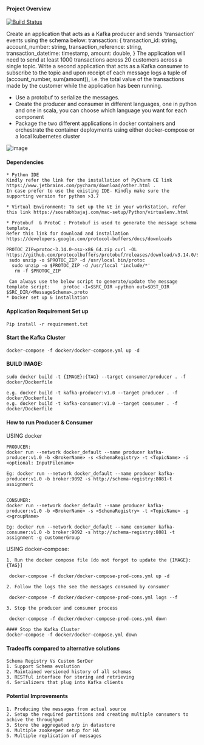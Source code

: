 #### Project Overview
[![Build Status](https://jenkins.datasparkanalytics.com/buildStatus/icon?job=DS_algo)](https://jenkins.datasparkanalytics.com/job/DS_algo)

Create an application that acts as a Kafka producer and sends ‘transaction’ events using the schema below:
transaction: {
transaction_id: string,
account_number: string, transaction_reference: string, transaction_datetime: timestamp, amount: double,
}
The application will need to send at least 1000 transactions across 20 customers across a single topic.
Write a second application that acts as a Kafka consumer to subscribe to the topic and upon receipt of each message logs a tuple of (account_number, sum(amount)), i.e. the total value of the transactions made by the customer while the application has been running.

* Use a protobuf to serialize the messages.
* Create the producer and consumer in different languages, one in python and one in
scala, you can choose which language you want for each component
* Package the two different applications in docker containers and orchestrate the
container deployments using either docker-compose or a local kubernetes cluster

![image](https://user-images.githubusercontent.com/37093793/132120383-a2b985c4-14d5-4688-9760-2b2222ecb6b4.png)

#### Dependencies
```
* Python IDE
Kindly refer the link for the installation of PyCharm CE link   https://www.jetbrains.com/pycharm/download/other.html .
In case prefer to use the existing IDE- Kindly make sure the supporting version for python >3.7

* Virtual Environment: To set up the VE in your workstation, refer this link https://sourabhbajaj.com/mac-setup/Python/virtualenv.html

* Protobuf  & ProtoC : Protobuf is used to generate the message schema template, 
Refer this link for download and installation https://developers.google.com/protocol-buffers/docs/downloads

PROTOC_ZIP=protoc-3.14.0-osx-x86_64.zip curl -OL https://github.com/protocolbuffers/protobuf/releases/download/v3.14.0/$PROTOC_ZIP
 sudo unzip -o $PROTOC_ZIP -d /usr/local bin/protoc 
  sudo unzip -o $PROTOC_ZIP -d /usr/local 'include/*' 
   rm -f $PROTOC_ZIP

 Can always use the below script to generate/update the message template script:     protoc -I=$SRC_DIR –python out=$DST_DIR $SRC_DIR/<MessageSchema>.proto 
* Docker set up & installation
```

#### Application Requirement Set up 
``` 
Pip install -r requirement.txt
``` 

#### Start the Kafka Cluster
```
docker-compose -f docker/docker-compose.yml up -d
```

#### BUILD IMAGE:
 ```
sudo docker build -t {IMAGE}:{TAG} --target consumer/producer . -f docker/Dockerfile

e.g. docker build -t kafka-producer:v1.0 --target producer . -f docker/Dockerfile
e.g. docker build -t kafka-consumer:v1.0 --target consumer . -f docker/Dockerfile
```

#### How to run Producer & Consumer
USING docker
```
PRODUCER:
docker run --network docker_default --name producer kafka-producer:v1.0 -b <BrokerName> -s <SchemaRegistry> -t <TopicName> -i <optional: InputFilename>

Eg: docker run --network docker_default --name producer kafka-producer:v1.0 -b broker:9092 -s http://schema-registry:8081-t assignment


CONSUMER:
docker run --network docker_default --name producer kafka-producer:v1.0 -b <BrokerName> -s <SchemaRegistry> -t <TopicName> -g <>groupName>

Eg: docker run --network docker_default --name consumer kafka-consumer:v1.0 -b broker:9092 -s http://schema-registry:8081 -t assignment -g customerGroup
```
 
USING docker-compose:
```    
1. Run the docker compose file [do not forgot to update the {IMAGE}:{TAG}]
 
 docker-compose -f docker/docker-compose-prod-cons.yml up -d

2. Follow the logs the see the messages consumed by consumer 
 
 docker-compose -f docker/docker-compose-prod-cons.yml logs --f

3. Stop the producer and consumer process 
 
 docker-compose -f docker/docker-compose-prod-cons.yml down

#### Stop the Kafka Cluster
docker-compose -f docker/docker-compose.yml down
``` 

#### Tradeoffs compared to alternative solutions
 ```
 Schema Registry Vs Custom SerDer
 1. Support Schema evolution
 2. Maintained versioned history of all schemas
 3. RESTful interface for storing and retrieving
 4. Serializers that plug into Kafka clients
 ```


#### Potential Improvements
 ```
 1. Producing the messages from actual source
 2. Setup the required partitions and creating multiple consumers to achive the throughput
 3. Store the aggregated o/p in datastore
 4. Multiple zookeeper setup for HA
 5. Multiple replication of messages
 ```


